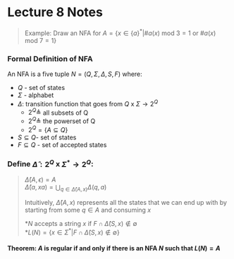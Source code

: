 # Lecture 8 Notes

>Example: Draw an NFA for $A = \{x \in \{a\}^* | \#a(x) \text{ mod } 3 = 1 \text{ or } \#a(x) \text{ mod } 7 = 1\}$

### Formal Definition of NFA

An NFA is a five tuple $N = (Q, \Sigma, \Delta, S, F)$ where:
- $Q$ - set of states
- $\Sigma$ - alphabet
- $\Delta$: transition function that goes from $Q$ x $\Sigma \rightarrow 2^Q$ 
    - $2^Q \triangleq$ all subsets of Q
    - $2^Q \triangleq$ the powerset of Q
    - $2^Q = \{ A \subseteq Q \}$
- $S \subseteq Q$- set of states
- $F \subseteq Q$ - set of accepted states

### Define $\hat{\Delta}: 2^Q$ x $\Sigma^* \rightarrow 2^Q$:  
> $\hat{\Delta} (A, \epsilon) = A$  
> $\hat{\Delta} (a, xa) = \bigcup_{q \in \hat{\Delta} (A,x)} \Delta (q, a)$  
>  
> Intuitively, $\hat{\Delta}(A, x)$ represents all the states that we can end up with by starting from some $q \in A$ and consuming $x$
>  
> *$N$ accepts a string $x$ if $F \cap \hat{\Delta} (S, x) \notin \emptyset$  
> *$L(N) = \{x \in \Sigma^* | F \cap \hat{\Delta} (S, x) \notin \emptyset \}$  

#### Theorem: $A$ is regular if and only if there is an NFA $N$ such that $L(N) = A$